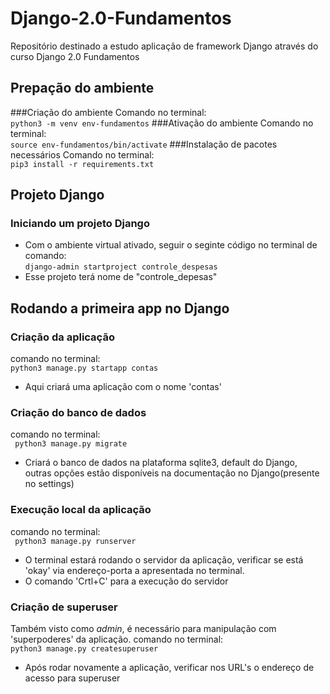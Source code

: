 # Django-2.0-Fundamentos
Repositório destinado a estudo aplicação de framework Django através do curso Django 2.0 Fundamentos

## Prepação do ambiente
###Criação do ambiente
Comando no terminal:<br>
```python3 -m venv env-fundamentos```
###Ativação  do ambiente
Comando no terminal:<br>
```source env-fundamentos/bin/activate```
###Instalação de pacotes necessários
Comando no terminal:<br>
```pip3 install -r requirements.txt```
## Projeto Django
### Iniciando um projeto Django
- Com o ambiente virtual ativado, seguir o seginte código no terminal de comando:<br>
```django-admin startproject controle_despesas```
- Esse projeto terá nome de "controle_depesas"
## Rodando a primeira app no Django
### Criação da aplicação
comando no terminal:<br>
```python3 manage.py startapp contas```
- Aqui criará uma aplicação com o nome 'contas'
### Criação do banco de dados
comando no terminal:<br>
``` python3 manage.py migrate```
- Criará o banco de dados na plataforma sqlite3, default do Django, outras opções estão disponíveis na documentação no Django(presente no settings)
### Execução local da aplicação
comando no terminal:<br>
``` python3 manage.py runserver```
- O terminal estará rodando o servidor da aplicação, verificar se está 'okay' via endereço-porta a apresentada no terminal.
- O comando 'Crtl+C' para a execução do servidor
### Criação de superuser
Também visto como _admin_, é necessário para manipulação com 'superpoderes' da aplicação.
comando no terminal:<br>
```python3 manage.py createsuperuser```
- Após rodar novamente a aplicação, verificar nos URL's o endereço de acesso para superuser
